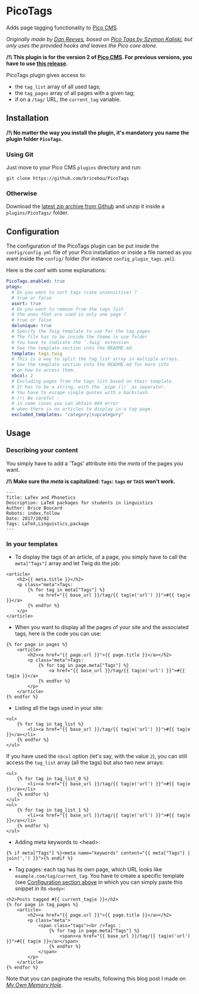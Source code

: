 PicoTags
========

<!--
@author Brice Boucard
@link https://github.com/bricebou/PicoTags/
@license http://bricebou.mit-license.org/
-->

Adds page tagging functionality to [Pico CMS](http://picocms.org/).

_Originally made by [Dan Reeves](https://github.com/danreeves/picotags), based on [Pico Tags by Szymon Kaliski](https://github.com/szymonkaliski/Pico-Tags-Plugin), but only uses the provided hooks and leaves the Pico core alone._

**/!\ This plugin is for the version 2 of [Pico CMS](http://picocms.org/). For previous versions, you have to use [this release](https://github.com/bricebou/PicoTags/releases/tag/v1.0).**


PicoTags plugin gives access to:

- the `tag_list` array of all used tags;
- the `tag_pages` array of all pages with a given tag;
- if on a `/tag/` URL, the `current_tag` variable.

## Installation

__/!\ No matter the way you install the plugin, it's mandatory you name the plugin folder `PicoTags`.__ 

### Using Git

Just move to your Pico CMS `plugins` directory and run:

```
git clone https://github.com/bricebou/PicoTags
```

### Otherwise

Download the [latest zip archive from Github](https://github.com/bricebou/PicoTags/archive/master.zip) and unzip it inside a `plugins/PicoTags/` folder.

## Configuration

The configuration of the PicoTags plugin can be put inside the `config/config.yml` file of your Pico installation or inside a file named as you want inside the `config/` folder (for instance `config_plugin_tags.yml`).

Here is the conf with some explanations:
```yaml
PicoTags.enabled: true
ptags:
  # Do you want to sort tags (case unsensitive) ?
  # true or false
  asort: true
  # Do you want to remove from the tags list
  # the ones that are used in only one page ?
  # true or false
  delunique: true
  # Specify the Twig template to use for the tag pages
  # The file has to be inside the theme in use folder
  # You have to indicate the `.twig` extension
  # See the template section into the README.md. 
  template: tags.twig
  # This is a way to split the tag_list array in multiple arrays.
  # See the template section into the README.md for more info 
  # on how to access them.
  nbcol: 2
  # Excluding pages from the tags list based on their template.
  # It has to be a string, with the `pipe (|)` as separator.
  # You have to escape single quotes with a backslash.
  # /!\ Be careful :
  # in some cases you can obtain 404 error
  # when there is no articles to display in a tag page.
  excluded_templates: "category|supcategory"
```


## Usage

### Describing your content

You simply have to add a 'Tags' attribute into the _meta_ of the pages you want.

__/!\ Make sure the _meta_ is capitalized: `Tags`: `tags` or `TAGS` won't work.__

```
---
Title: LaTex and Phonetics
Description: LaTeX packages for students in linguistics
Author: Brice Boucard
Robots: index,follow
Date: 2017/10/02
Tags: LaTeX,Linguistics,package
---
```

### In your templates

- To display the tags of an article, of a page, you simply have to call the `meta["Tags"]` array and let Twig do the job:

```
<article>
    <h2>{{ meta.title }}</h2>
    <p class="meta">Tags:
        {% for tag in meta["Tags"] %}
            <a href="{{ base_url }}/tag/{{ tag|e('url') }}">#{{ tag|e }}</a>
        {% endfor %}
    </p>
</article>
```

- When you want to display all the pages of your site and the associated tags, here is the code you can use:

```
{% for page in pages %}
    <article>
        <h2><a href="{{ page.url }}">{{ page.title }}</a></h2>
        <p class="meta">Tags:
            {% for tag in page.meta["Tags"] %}
                <a href="{{ base_url }}/tag/{{ tag|e('url') }}">#{{ tag|e }}</a>
            {% endfor %}
        </p>
    </article>
{% endfor %}
```

- Listing all the tags used in your site:

```
<ul>
    {% for tag in tag_list %}
        <li><a href="{{ base_url }}/tag/{{ tag|e('url') }}">#{{ tag|e }}</a></li>
    {% endfor %}
</ul>
```

If you have used the `nbcol` option (let's say, with the value `2`), you can still access the `tag_list` array (all the tags) but also two new arrays:

```
<ul>
    {% for tag in tag_list_0 %}
        <li><a href="{{ base_url }}/tag/{{ tag|e('url') }}">#{{ tag|e }}</a></li>
    {% endfor %}
</ul>
<ul>
    {% for tag in tag_list_1 %}
        <li><a href="{{ base_url }}/tag/{{ tag|e('url') }}">#{{ tag|e }}</a></li>
    {% endfor %}
</ul>
```

- Adding meta keywords to \<head\>:
```
{% if meta["Tags"] %}<meta name="keywords" content="{{ meta["Tags"] | join(',') }}">{% endif %}
```

- Tag pages: each tag has its own page, which URL looks like `example.com/tag/current_tag`. You have to create a specific template (see [Configuration section above](#configuration) in which you can simply paste this snippet in its `<body>`:
```
<h2>Posts tagged #{{ current_tag|e }}</h2>
{% for page in tag_pages %}          
    <article>
        <h2><a href="{{ page.url }}">{{ page.title }}</a></h2>
        <p class="meta">
            <span class="tags"><br />Tags :
                {% for tag in page.meta["Tags"] %}
                    <span><a href="{{ base_url }}/tag/{{ tag|e('url') }}">#{{ tag|e }}</a></span>
                {% endfor %}
            </span>
        </p>
    </article>
{% endfor %}
```

Note that you can paginate the results, following this blog post I made on [_My Own Memory Hole_](http://momh.fr/tutos/Pico/pico_twig_pagination).
